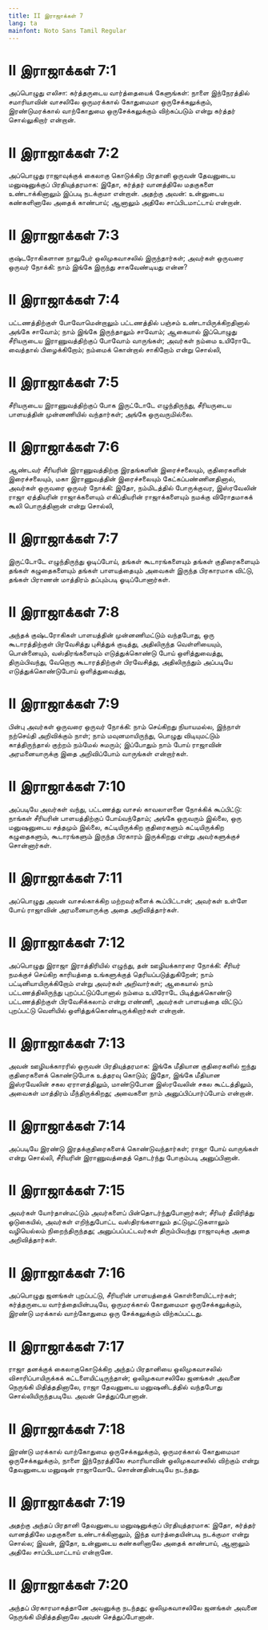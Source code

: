 ```yaml
---
title: II இராஜாக்கள் 7
lang: ta
mainfont: Noto Sans Tamil Regular
---
```


# II இராஜாக்கள் 7:1

அப்பொழுது எலிசா: கர்த்தருடைய வார்த்தையைக் கேளுங்கள்: நாளை இந்நேரத்தில் சமாரியாவின் வாசலிலே ஒருமரக்கால் கோதுமைமா ஒருசேக்கலுக்கும், இரண்டுமரக்கால் வாற்கோதுமை ஒருசேக்கலுக்கும் விற்கப்படும் என்று கர்த்தர் சொல்லுகிறார் என்றான்.

# II இராஜாக்கள் 7:2

அப்பொழுது ராஜாவுக்குக் கைலாகு கொடுக்கிற பிரதானி ஒருவன் தேவனுடைய மனுஷனுக்குப் பிரதியுத்தரமாக: இதோ, கர்த்தர் வானத்திலே மதகுகளை உண்டாக்கினாலும் இப்படி நடக்குமா என்றான். அதற்கு அவன்: உன்னுடைய கண்களினாலே அதைக் காண்பாய்; ஆனாலும் அதிலே சாப்பிடமாட்டாய் என்றான்.

# II இராஜாக்கள் 7:3

குஷ்டரோகிகளான நாலுபேர் ஒலிமுகவாசலில் இருந்தார்கள்; அவர்கள் ஒருவரை ஒருவர் நோக்கி: நாம் இங்கே இருந்து சாகவேண்டியது என்ன?

# II இராஜாக்கள் 7:4

பட்டணத்திற்குள் போவோமென்றாலும் பட்டணத்தில் பஞ்சம் உண்டாயிருக்கிறதினால் அங்கே சாவோம்; நாம் இங்கே இருந்தாலும் சாவோம்; ஆகையால் இப்பொழுது சீரியருடைய இராணுவத்திற்குப் போவோம் வாருங்கள்; அவர்கள் நம்மை உயிரோடே வைத்தால் பிழைக்கிறோம்; நம்மைக் கொன்றால் சாகிறோம் என்று சொல்லி,

# II இராஜாக்கள் 7:5

சீரியருடைய இராணுவத்திற்குப் போக இருட்டோடே எழுந்திருந்து, சீரியருடைய பாளயத்தின் முன்னணியில் வந்தார்கள்; அங்கே ஒருவருமில்லை.

# II இராஜாக்கள் 7:6

ஆண்டவர் சீரியரின் இராணுவத்திற்கு இரதங்களின் இரைச்சலையும், குதிரைகளின் இரைச்சலையும், மகா இராணுவத்தின் இரைச்சலையும் கேட்கப்பண்ணினதினால், அவர்கள் ஒருவரை ஒருவர் நோக்கி: இதோ, நம்மிடத்தில் போருக்குவர, இஸ்ரவேலின் ராஜா ஏத்தியரின் ராஜாக்களையும் எகிப்தியரின் ராஜாக்களையும் நமக்கு விரோதமாகக் கூலி பொருத்தினான் என்று சொல்லி,

# II இராஜாக்கள் 7:7

இருட்டோடே எழுந்திருந்து ஓடிப்போய், தங்கள் கூடாரங்களையும் தங்கள் குதிரைகளையும் தங்கள் கழுதைகளையும் தங்கள் பாளயத்தையும் அவைகள் இருந்த பிரகாரமாக விட்டு, தங்கள் பிராணன் மாத்திரம் தப்பும்படி ஓடிப்போனார்கள்.

# II இராஜாக்கள் 7:8

அந்தக் குஷ்டரோகிகள் பாளயத்தின் முன்னணிமட்டும் வந்தபோது, ஒரு கூடாரத்திற்குள் பிரவேசித்து புசித்துக் குடித்து, அதிலிருந்த வெள்ளியையும், பொன்னையும், வஸ்திரங்களையும் எடுத்துக்கொண்டு போய் ஒளித்துவைத்து, திரும்பிவந்து, வேறொரு கூடாரத்திற்குள் பிரவேசித்து, அதிலிருந்தும் அப்படியே எடுத்துக்கொண்டுபோய் ஒளித்துவைத்து,

# II இராஜாக்கள் 7:9

பின்பு அவர்கள் ஒருவரை ஒருவர் நோக்கி: நாம் செய்கிறது நியாயமல்ல, இந்நாள் நற்செய்தி அறிவிக்கும் நாள்; நாம் மவுனமாயிருந்து, பொழுது விடியுமட்டும் காத்திருந்தால் குற்றம் நம்மேல் சுமரும்; இப்போதும் நாம் போய் ராஜாவின் அரமனையாருக்கு இதை அறிவிப்போம் வாருங்கள் என்றார்கள்.

# II இராஜாக்கள் 7:10

அப்படியே அவர்கள் வந்து, பட்டணத்து வாசல் காவலாளனை நோக்கிக் கூப்பிட்டு: நாங்கள் சீரியரின் பாளயத்திற்குப் போய்வந்தோம்; அங்கே ஒருவரும் இல்லை, ஒரு மனுஷனுடைய சத்தமும் இல்லை, கட்டியிருக்கிற குதிரைகளும் கட்டியிருக்கிற கழுதைகளும், கூடாரங்களும் இருந்த பிரகாரம் இருக்கிறது என்று அவர்களுக்குச் சொன்னார்கள்.

# II இராஜாக்கள் 7:11

அப்பொழுது அவன் வாசல்காக்கிற மற்றவர்களைக் கூப்பிட்டான்; அவர்கள் உள்ளே போய் ராஜாவின் அரமனையாருக்கு அதை அறிவித்தார்கள்.

# II இராஜாக்கள் 7:12

அப்பொழுது இராஜா இராத்திரியில் எழுந்து, தன் ஊழியக்காரரை நோக்கி: சீரியர் நமக்குச் செய்கிற காரியத்தை உங்களுக்குத் தெரியப்படுத்துகிறேன்; நாம் பட்டினியாயிருக்கிறோம் என்று அவர்கள் அறிவார்கள்; ஆகையால் நாம் பட்டணத்திலிருந்து புறப்பட்டுப்போனால் நம்மை உயிரோடே பிடித்துக்கொண்டு பட்டணத்திற்குள் பிரவேசிக்கலாம் என்று எண்ணி, அவர்கள் பாளயத்தை விட்டுப் புறப்பட்டு வெளியில் ஒளித்துக்கொண்டிருக்கிறார்கள் என்றான்.

# II இராஜாக்கள் 7:13

அவன் ஊழியக்காரரில் ஒருவன் பிரதியுத்தரமாக: இங்கே மீதியான குதிரைகளில் ஐந்து குதிரைகளைக் கொண்டுபோக உத்தரவு கொடும்; இதோ, இங்கே மீதியான இஸ்ரவேலின் சகல ஏராளத்திலும், மாண்டுபோன இஸ்ரவேலின் சகல கூட்டத்திலும், அவைகள் மாத்திரம் மீந்திருக்கிறது; அவைகளை நாம் அனுப்பிப்பார்ப்போம் என்றான்.

# II இராஜாக்கள் 7:14

அப்படியே இரண்டு இரதக்குதிரைகளைக் கொண்டுவந்தார்கள்; ராஜா போய் வாருங்கள் என்று சொல்லி, சீரியரின் இராணுவத்தைத் தொடர்ந்து போகும்படி அனுப்பினான்.

# II இராஜாக்கள் 7:15

அவர்கள் யோர்தான்மட்டும் அவர்களைப் பின்தொடர்ந்துபோனார்கள்; சீரியர் தீவிரித்து ஓடுகையில், அவர்கள் எறிந்துபோட்ட வஸ்திரங்களாலும் தட்டுமுட்டுகளாலும் வழியெல்லம் நிறைந்திருந்தது; அனுப்பப்பட்டவர்கள் திரும்பிவந்து ராஜாவுக்கு அதை அறிவித்தார்கள்.

# II இராஜாக்கள் 7:16

அப்பொழுது ஜனங்கள் புறப்பட்டு, சீரியரின் பாளயத்தைக் கொள்ளையிட்டார்கள்; கர்த்தருடைய வார்த்தையின்படியே, ஒருமரக்கால் கோதுமைமா ஒருசேக்கலுக்கும், இரண்டு மரக்கால் வாற்கோதுமை ஒரு சேக்கலுக்கும் விற்கப்பட்டது.

# II இராஜாக்கள் 7:17

ராஜா தனக்குக் கைலாகுகொடுக்கிற அந்தப் பிரதானியை ஒலிமுகவாசலில் விசாரிப்பாயிருக்கக் கட்டளையிட்டிருந்தான்; ஒலிமுகவாசலிலே ஜனங்கள் அவனை நெருங்கி மிதித்ததினாலே, ராஜா தேவனுடைய மனுஷனிடத்தில் வந்தபோது சொல்லியிருந்தபடியே. அவன் செத்துப்போனான்.

# II இராஜாக்கள் 7:18

இரண்டு மரக்கால் வாற்கோதுமை ஒருசேக்கலுக்கும், ஒருமரக்கால் கோதுமைமா ஒருசேக்கலுக்கும், நாளை இந்நேரத்திலே சமாரியாவின் ஒலிமுகவாசலில் விற்கும் என்று தேவனுடைய மனுஷன் ராஜாவோடே சொன்னதின்படியே நடந்தது.

# II இராஜாக்கள் 7:19

அதற்கு அந்தப் பிரதானி தேவனுடைய மனுஷனுக்குப் பிரதியுத்தரமாக: இதோ, கர்த்தர் வானத்திலே மதகுகளை உண்டாக்கினாலும், இந்த வார்த்தையின்படி நடக்குமா என்று சொல்ல; இவன், இதோ, உன்னுடைய கண்களினாலே அதைக் காண்பாய், ஆனாலும் அதிலே சாப்பிடமாட்டாய் என்றானே.

# II இராஜாக்கள் 7:20

அந்தப் பிரகாரமாகத்தானே அவனுக்கு நடந்தது; ஒலிமுகவாசலிலே ஜனங்கள் அவனை நெருங்கி மிதித்ததினாலே அவன் செத்துப்போனான்.

